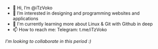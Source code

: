 - 👋 Hi, I’m @iTzVoko
- 👀 I’m interested in designing and programming websites and applications
- 🌱 I'm currently learning more about Linux & Git with Github in deep
- 📫 How to reach me: Telegram: t.me/iTzVoko


*I’m looking to collaborate in this period :)*
